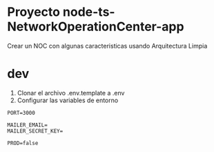 # Proyecto node-ts-NetworkOperationCenter-app
Crear un NOC con algunas caracteristicas usando Arquitectura Limpia

# dev
1. Clonar el archivo .env.template a .env
2. Configurar las variables de entorno
```
PORT=3000

MAILER_EMAIL=
MAILER_SECRET_KEY=

PROD=false
```